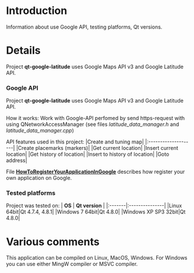 # Introduction #

Information about use Google API, testing platforms, Qt versions.

# Details #

Project **qt-google-latitude** uses Google Maps API v3 and Google Latitude API.

### Google API ###

Project **qt-google-latitude** uses Google Maps API v3 and Google Latitude API.

How it works:
Work with Google-API perfomed by send https-request with using QNetworkAccessManager (see files _latitude\_data\_manager.h_ and _latitude\_data\_manager.cpp_)

API features used in this project:
|Create and tuning map|
|:--------------------|
|Create placemarks (markers)|
|Get current location|
|Insert current location|
|Get history of location|
|Insert to history of location|
|Goto address|

File **[HowToRegisterYourAppIicationInGoogle](http://code.google.com/p/qt-google-latitude/wiki/HowToRegisterYourApplicationInGoogle)** describes how register your own application on Google.

### Tested platforms ###
Project was tested on:
| **OS** | **Qt version** |
|:-------|:---------------|
|Linux 64bit|Qt 4.7.4, 4.8.1|
|Windows 7 64bit|Qt 4.8.0|
|Windows XP SP3 32bit|Qt 4.8.0|

# Various comments #

This application can be compiled on Linux, MacOS, Windows. For Windows you can use either MingW compiler or MSVC compiler.